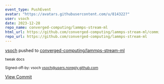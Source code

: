 ```yaml
---
event_type: PushEvent
avatar: "https://avatars.githubusercontent.com/u/814322?"
user: vsoch
date: 2023-12-28
repo_name: converged-computing/lammps-stream-ml
html_url: https://github.com/converged-computing/lammps-stream-ml/commit/060a59d40b8ff4671650a66729e454c4bbb64e08
repo_url: https://github.com/converged-computing/lammps-stream-ml
---
```


<a href='https://github.com/vsoch' target='_blank'>vsoch</a> pushed to <a href='https://github.com/converged-computing/lammps-stream-ml' target='_blank'>converged-computing/lammps-stream-ml</a>

<small>tweak docs

Signed-off-by: vsoch <vsoch@users.noreply.github.com></small>

<a href='https://github.com/converged-computing/lammps-stream-ml/commit/060a59d40b8ff4671650a66729e454c4bbb64e08' target='_blank'>View Commit</a>